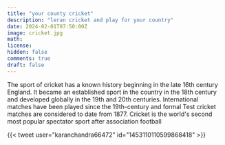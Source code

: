 ```yaml
---
title: "your county cricket"
description: "leran cricket and play for your country"
date: 2024-02-01T07:50:00Z
image: cricket.jpg
math: 
license: 
hidden: false
comments: true
draft: false
---
```


The sport of cricket has a known history beginning in the late 16th century England. It became an established sport in the country in the 18th century and developed globally in the 19th and 20th centuries. International matches have been played since the 19th-century and formal Test cricket matches are considered to date from 1877. Cricket is the world's second most popular spectator sport after association football

{{< tweet user="karanchandra66472" id="1453110110599868418" >}}
